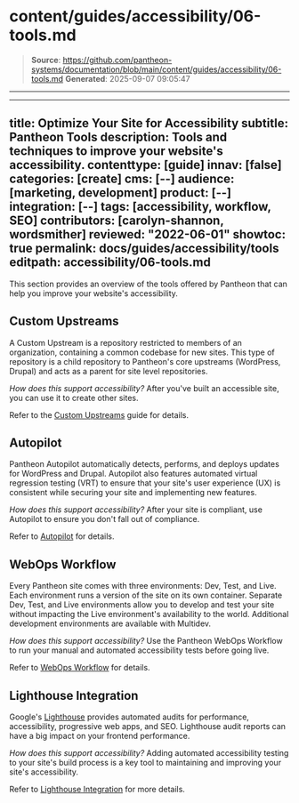 # content/guides/accessibility/06-tools.md

> **Source**: https://github.com/pantheon-systems/documentation/blob/main/content/guides/accessibility/06-tools.md
> **Generated**: 2025-09-07 09:05:47

---

---
title: Optimize Your Site for Accessibility
subtitle: Pantheon Tools
description: Tools and techniques to improve your website's accessibility.
contenttype: [guide]
innav: [false]
categories: [create]
cms: [--]
audience: [marketing, development]
product: [--]
integration: [--]
tags: [accessibility, workflow, SEO]
contributors: [carolyn-shannon, wordsmither]
reviewed: "2022-06-01"
showtoc: true
permalink: docs/guides/accessibility/tools
editpath: accessibility/06-tools.md
---

This section provides an overview of the tools offered by Pantheon that can help you improve your website's accessibility.

## Custom Upstreams

A Custom Upstream is a repository restricted to members of an organization, containing a common codebase for new sites. This type of repository is a child repository to Pantheon's core upstreams (WordPress, Drupal) and acts as a parent for site level repositories.

*How does this support accessibility?* After you've built an accessible site, you can use it to create other sites.

Refer to the [Custom Upstreams](/guides/custom-upstream) guide for details.

## Autopilot

Pantheon Autopilot automatically detects, performs, and deploys updates for WordPress and Drupal. Autopilot also features automated virtual regression testing (VRT) to ensure that your site's user experience (UX) is consistent while securing your site and implementing new features.

*How does this support accessibility?* After your site is compliant, use Autopilot to ensure you don't fall out of compliance.

Refer to [Autopilot](/guides/autopilot) for details.

## WebOps Workflow

Every Pantheon site comes with three environments: Dev, Test, and Live. Each environment runs a version of the site on its own container. Separate Dev, Test, and Live environments allow you to develop and test your site without impacting the Live environment's availability to the world. Additional development environments are available with Multidev.

*How does this support accessibility?* Use the Pantheon WebOps Workflow to run your manual and automated accessibility tests before going live.

Refer to [WebOps Workflow](/pantheon-workflow) for details.

## Lighthouse Integration

Google's [Lighthouse](https://developers.google.com/web/tools/lighthouse) provides automated audits for performance, accessibility, progressive web apps, and SEO. Lighthouse audit reports can have a big impact on your frontend performance.

*How does this support accessibility?* Adding automated accessibility testing to your site's build process is a key tool to maintaining and improving your site's accessibility.

Refer to [Lighthouse Integration](/guides/frontend-performance/diagnostics#lighthouse) for more details.